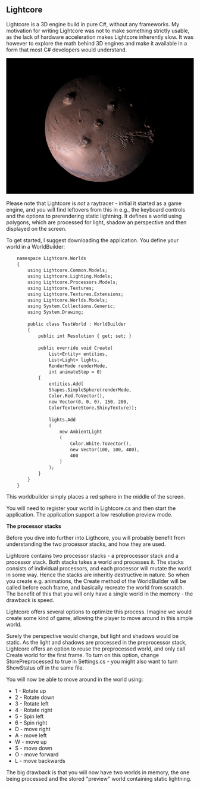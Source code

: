 ## Lightcore

Lightcore is a 3D engine build in pure C#, without any frameworks. My motivation for writing Lightcore was not to make something strictly usable, as the lack of hardware acceleration makes Lightcore inherently slow. It was however to explore the math behind 3D engines and make it available in a form that most C# developers would understand.

![Mars rendered with exaggerated heightmap](https://raw.githubusercontent.com/kristofferkjeldby/Lightcore/master/Examples/Mars.jpg)

Please note that Lightcore is *not* a raytracer - initial it started as a game engine, and you will find leftovers from this in e.g., the keyboard controls and the options to prerendering static lightning. It defines a world using polygons, which are processed for light, shadow an perspective and then displayed on the screen.

To get started, I suggest downloading the application. You define your world in a WorldBuilder:

```
    namespace Lightcore.Worlds
    {
        using Lightcore.Common.Models;
        using Lightcore.Lighting.Models;
        using Lightcore.Processors.Models;
        using Lightcore.Textures;
        using Lightcore.Textures.Extensions;
        using Lightcore.Worlds.Models;
        using System.Collections.Generic;
        using System.Drawing;
    
        public class TestWorld : WorldBuilder
        {
            public int Resolution { get; set; }
    
            public override void Create(
	            List<Entity> entities, 
	            List<Light> lights, 
	            RenderMode renderMode, 
	            int animateStep = 0)
            {
                entities.Add(
                Shapes.SimpleSphere(renderMode, 
                Color.Red.ToVector(), 
                new Vector(0, 0, 0), 150, 200, 
                ColorTextureStore.ShinyTexture));
    
                lights.Add
                (
                    new AmbientLight
                    (
                        Color.White.ToVector(),
                        new Vector(100, 100, 400),
                        400
                    )
                );
            }
        }
    }
```

This worldbuilder simply places a red sphere in the middle of the screen.

You will need to register your world in Lightcore.cs and then start the application. The application support a low resolution preview mode. 

**The processor stacks**

Before you dive into further into Ligthcore, you will probably benefit from understanding the two processor stacks, and how they are used.

Lightcore contains two processor stacks - a preprocessor stack and a processor stack. Both stacks takes a world and processes it. The stacks consists of individual processors, and each processor will mutate the world in some way. Hence the stacks are inheritly destructive in nature. So when you create e.g. animations, the Create method of the WorldBuilder will be called before each frame, and basically recreate the world from scratch. The benefit of this that you will only have a single world in the memory - the drawback is speed.

Lightcore offers several options to optimize this process. Imagine we would create some kind of game, allowing the player to move around in this simple world. 

Surely the perspective would change, but light and shadows would be static. As the light and shadows are processed in the preprocessor stack, Lightcore offers an option to reuse the preprocessed world, and only call Create world for the first frame. To turn on this option, change StorePreprocessed to true in Settings.cs - you might also want to turn ShowStatus off in the same file.

You will now be able to move around in the world using:

 - 1 - Rotate up 
 - 2 - Rotate down 
 - 3 - Rotate left 
 - 4 - Rotate right
 - 5 - Spin left 
 - 6 - Spin right 
 - D - move right 
 - A - move left 
 - W - move up 
 - S - move down 
 - O - move forward 
 - L - move backwards

The big drawback is that you will now have two worlds in memory, the one being processed and the stored "preview" world containing static lightning.